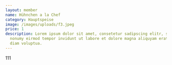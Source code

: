 ```yaml
---
layout: member
name: Hühnchen a la Chef
category: Hauptspeise
image: /images/uploads/f3.jpeg
price: 1
description: Lorem ipsum dolor sit amet, consetetur sadipscing elitr, sed diam
  nonumy eirmod tempor invidunt ut labore et dolore magna aliquyam erat, sed
  diam voluptua.
---
```

1﻿11